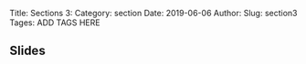 Title: Sections 3:
Category: section
Date: 2019-06-06
Author: 
Slug: section3
Tages: ADD TAGS HERE


## Slides
<!-- - [PDF | Lecture 1: Description]({attach}presentation/Lecture1_Data.pdf) -->